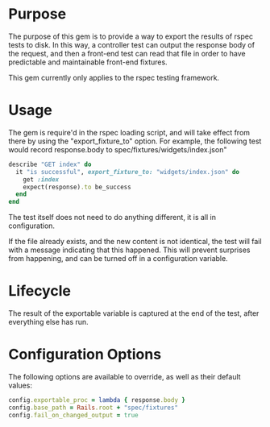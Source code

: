 # Purpose

The purpose of this gem is to provide a way to export the results of rspec tests to disk. In this way, a controller test can output the response body of the request, and then a front-end test can read that file in order to have predictable and maintainable front-end fixtures.

This gem currently only applies to the rspec testing framework.

# Usage

The gem is require'd in the rspec loading script, and will take effect from there by using the "export_fixture_to" option. For example, the following test would record response.body to spec/fixtures/widgets/index.json"

```ruby
describe "GET index" do
  it "is successful", export_fixture_to: "widgets/index.json" do
    get :index
    expect(response).to be_success
  end
end
```

The test itself does not need to do anything different, it is all in configuration.

If the file already exists, and the new content is not identical, the test will fail with a message indicating that this happened. This will prevent surprises from happening, and can be turned off in a configuration variable.

# Lifecycle

The result of the exportable variable is captured at the end of the test, after everything else has run.

# Configuration Options

The following options are available to override, as well as their default values:

```ruby
config.exportable_proc = lambda { response.body }
config.base_path = Rails.root + "spec/fixtures"
config.fail_on_changed_output = true
```

